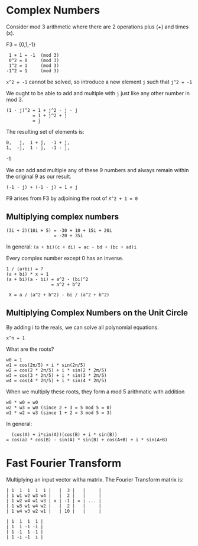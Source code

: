 # Complex Numbers

Consider mod 3 arithmetic where there are 2 operations plus (+) and times
(x).

  F3 = {0,1,-1}

     1 + 1 = -1  (mod 3)
     0^2 = 0     (mod 3)
     1^2 = 1     (mod 3)
    -1^2 = 1     (mod 3)

`x^2 = -1` cannot be solved, so introduce a new element `j` such that `j^2 = -1`

We ought to be able to add and multiple with `j` just like any other number in
mod 3.

    (1 - j)^2 = 1 + j^2 - j - j
              = 1 + j^2 + j
              = j

The resulting set of elements is:

    0,   j,  1 + j,  -1 + j,
    1,  -j,  1 - j,  -1 - j,
   -1

We can add and multiple any of these 9 numbers and always remain within the
original 9 as our result.

    (-1 - j) + (-1 - j) = 1 + j

F9 arises from F3 by adjoining the root of `X^2 + 1 = 0`

## Multiplying complex numbers

    (3i + 2)(10i + 5) = -30 + 10 + 15i + 20i
                      = -20 + 35i

In general: `(a + bi)(c + di) = ac - bd + (bc + ad)i`

Every complex number except 0 has an inverse.

    1 / (a+bi) = ?
    (a + bi) * x = 1
    (a + bi)(a - bi) = a^2 - (bi)^2
                     = a^2 + b^2

     X = a / (a^2 + b^2) - bi / (a^2 + b^2)

## Multiplying Complex Numbers on the Unit Circle

By adding i to the reals, we can solve all polynomial equations.

    x^n = 1

What are the roots?

    w0 = 1
    w1 = cos(2π/5) + i * sin(2π/5)
    w2 = cos(2 * 2π/5) + i * sin(2 * 2π/5)
    w3 = cos(3 * 2π/5) + i * sin(3 * 2π/5)
    w4 = cos(4 * 2π/5) + i * sin(4 * 2π/5)

When we multiply these roots, they form a mod 5 arithmatic with addition

    w0 * w0 = w0
    w2 * w3 = w0 (since 2 + 3 = 5 mod 5 = 0)
    w1 * w2 = w3 (since 1 + 2 = 3 mod 5 = 3)

In general:

      (cos(A) + i*sin(A))(cos(B) + i * sin(B))
    = cos(a) * cos(B) - sin(A) * sin(B) + cos(A+B) + i * sin(A+B)

# Fast Fourier Transform

Multiplying an input vector witha matrix.  The Fourier Transform matrix is:

    | 1  1  1  1  1 |   |  3 |   |     |
    | 1 w1 w2 w3 w4 |   |  2 |   |     |
    | 1 w2 w4 w1 w3 | x | -1 | = | ... |
    | 1 w3 w1 w4 w2 |   |  2 |   |     |
    | 1 w4 w3 w2 w1 |   | 10 |   |     |

    | 1  1  1  1 |
    | 1  i -1 -i |
    | 1 -1  1 -1 |
    | 1 -i -1  i |
